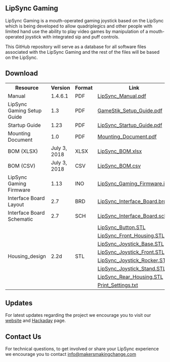 ## LipSync Gaming

LipSync Gaming is a mouth-operated gaming joystick based on the LipSync which is being developed to allow quadriplegics and other people with limited hand use the ability to play video games by manipulation of a mouth-operated joystick with integrated sip and puff controls.

This GitHub repository will serve as a database for all software files associated with the LipSync Gaming and the rest of the files will be based on the LipSync.

## Download

 <table style="width:100%">
  <tr>
    <th>Resource</th>
    <th>Version</th>
    <th>Format</th>
    <th>Link</th>
  <tr>
    <td>Manual</td>
    <td>1.4.6.1</td>
    <td>PDF</td>
    <td><a href="https://github.com/makersmakingchange/LipSync-Gaming/blob/master/LipSync_Manual.pdf">LipSync_Manual.pdf</a></td>
  </tr>
  <tr>
    <td>LipSync Gaming Setup Guide</td>
    <td>1.3</td>
    <td>PDF</td>
    <td><a href="https://github.com/makersmakingchange/LipSync-Gaming/blob/master/GameStik_Setup_Guide.pdf">GameStik_Setup_Guide.pdf</a></td>
  </tr>
  <tr>
  <tr>
    <td>Startup Guide</td>
    <td>1.23</td>
    <td>PDF</td>
    <td><a href="https://github.com/makersmakingchange/LipSync-Gaming/raw/master/LipSync_Startup_Guide.pdf">LipSync_Startup_Guide.pdf</a></td>
  </tr>
  <tr>
     <td>Mounting Document</td>
     <td>1.0</td>
     <td>PDF</td>
     <td><a href="https://github.com/makersmakingchange/LipSync-Gaming/blob/master/Mounting_Document.pdf">Mounting_Document.pdf</a></td>
  </tr>
  <tr>
    <td>BOM (XLSX)</td>
    <td>July 3, 2018</td>
    <td>XLSX</td>
    <td><a href="https://github.com/makersmakingchange/LipSync-Gaming/raw/master/LipSync_BOM.xlsx">LipSync_BOM.xlsx</a></td>
  </tr>
  <tr>
    <td>BOM (CSV)</td>
    <td>July 3, 2018</td>
    <td>CSV</td>
    <td><a href="https://raw.githubusercontent.com/makersmakingchange/LipSync-Gaming/master/LipSync_BOM.csv" download target="_blank">LipSync_BOM.csv</a></td>
  </tr>
  <tr>
    <td>LipSync Gaming Firmware</td>
    <td>1.13</td>
    <td>INO</td>
    <td><a href="https://github.com/makersmakingchange/LipSync-Gaming/raw/master/Software/LipSync_Gaming_Firmware/LipSync_Gaming_Firmware.ino">LipSync_Gaming_Firmware.ino</a></td>
  </tr>
  <tr>
    <td>Interface Board Layout</td>
    <td>2.7</td>
    <td>BRD</td>
    <td><a href="https://raw.githubusercontent.com/makersmakingchange/LipSync-Gaming/master/Hardware/PCB_design/LipSync_Interface_Board.brd">LipSync_Interface_Board.brd</a></td>
  </tr>
  <tr>
    <td>Interface Board Schematic</td>
    <td>2.7</td>
    <td>SCH</td>
    <td><a href="https://raw.githubusercontent.com/makersmakingchange/LipSync-Gaming/master/Hardware/PCB_design/LipSync_Interface_Board.sch">LipSync_Interface_Board.sch</a></td>
  </tr>
    <tr>
    <td rowspan="9">Housing_design</td>
    <td rowspan="9">2.2d</td>
    <td rowspan="9">STL</td>
    <td><a href="https://raw.githubusercontent.com/makersmakingchange/LipSync-Gaming/master/Hardware/Housing_design/LipSync_Button.STL">LipSync_Button.STL</a></td>
  </tr>
  <tr>
  <td><a href="https://github.com/makersmakingchange/LipSync-Gaming/raw/master/Hardware/Housing_design/LipSync_Front_Housing.STL">LipSync_Front_Housing.STL</a></td>
  </tr>
  <tr>
	<td><a href="https://github.com/makersmakingchange/LipSync-Gaming/raw/master/Hardware/Housing_design/LipSync_Joystick_Base.STL">LipSync_Joystick_Base.STL</a></td>
</tr>
<tr>
  <td><a href="https://github.com/makersmakingchange/LipSync-Gaming/raw/master/Hardware/Housing_design/LipSync_Joystick_Front.STL">LipSync_Joystick_Front.STL</a></td>
</tr>
<tr>
  <td><a href="https://github.com/makersmakingchange/LipSync-Gaming/raw/master/Hardware/Housing_design/LipSync_Joystick_Rocker.STL">LipSync_Joystick_Rocker.STL</a></td>
</tr>
<tr>
    <td><a href="https://github.com/makersmakingchange/LipSync-Gaming/blob/master/Hardware/Housing_design/LipSync_Joystick_Stand.STL">LipSync_Joystick_Stand.STL</a></td>
</tr>
<tr>
  <td><a href="https://github.com/makersmakingchange/LipSync-Gaming/raw/master/Hardware/Housing_design/LipSync_Rear_Housing.stl">LipSync_Rear_Housing.STL</a></td>
</tr>
<tr>
  <td><a href="https://raw.githubusercontent.com/makersmakingchange/LipSync-Gaming/master/Hardware/Housing_design/Print_Settings.txt">Print_Settings.txt</a></td>
</tr>
</table> 

## Updates 
For latest updates regarding the project we encourage you to visit our <a href="https://www.makersmakingchange.com/">website</a> and <a href="https://hackaday.io/project/13424-lipsync">Hackaday</a> page.


## Contact Us

For technical questions, to get involved or share your LipSync experience we encourage you to contact info@makersmakingchange.com




